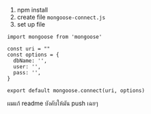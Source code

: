 1. npm install
2. create file ```mongoose-connect.js```
3. set up file 
```
import mongoose from 'mongoose'

const uri = ""
const options = {
  dbName: '',
  user: '',
  pass: '',
}

export default mongoose.connect(uri, options)
```

ผมแก้ readme บังคับให้มัน push เฉยๆ
